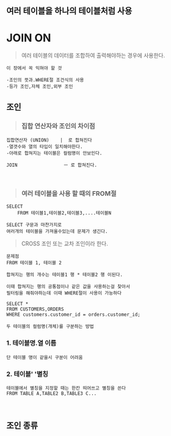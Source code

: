 ## 여러 테이블을 하나의 테이블처럼 사용
# JOIN ON
> 여러 테이블의 데이터를 조합하여 출력해야하는 경우에 사용한다.   

`이 장에서 꼭 익혀야 할 것` 
```
-조인의 뜻과.WHERE절 조건식의 사용
-등가 조인,자체 조인,외부 조인
```

## 조인
> ### 집합 연산자와 조인의 차이점
```
집합연산자 (UNION)    |  로 합쳐진다
-열갯수와 열의 타입이 일치해야한다.
-아래로 합쳐지는 테이블은 컬럼명이 안보인다.

JOIN                 ㅡ 로 합쳐진다.
```

<br> 
 
> ### 여러 테이블을 사용 할 때의 FROM절
```
SELECT
    FROM 테이블1,테이블2,테이블3,....테이블N

SELECT 구문과 마찬가지로
여러개의 테이블을 가져올수있는데 문제가 생긴다.
```
> CROSS 조인 또는 교차 조인이라 한다.
```
문제점
FROM 테이블 1, 테이블 2

합쳐지는 행의 개수는 테이블1 행 * 테이블2 행 이된다.

이때 합쳐지는 행의 공통점이나 같은 값을 사용하는걸 찾아서
필터링을 해줘야하는데 이때 WHERE절이 사용이 가능하다

SELECT *
FROM CUSTOMERS,ORDERS
WHERE customers.customer_id = orders.customer_id;
```
`두 테이블의 컬럼명(개체)를 구분하는 방법`
### 1. 테이블명.열 이름   
    단 테이블 명이 같을시 구분이 어려움
### 2. 테이블' '별칭
    테이블에서 별칭을 지정할 때는 한칸 띄어쓰고 별칭을 쓴다
    FROM TABLE A,TABLE2 B,TABLE3 C...

<br>

## 조인 종류

